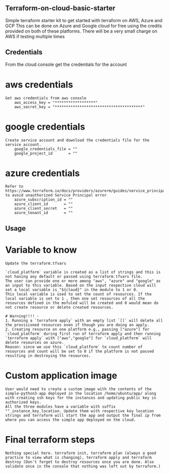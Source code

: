 ## Terraform-on-cloud-basic-starter
Simple terraform starter kit to get started with terraform on AWS, Azure and GCP
This can be done on Azure and Google cloud for free using the credits provided on both of these platforms.
There will be a very small charge on AWS if testing multiple times


## Credentials
From the cloud console get the credentials for the account

# aws credentials
    Get aws credentials from aws console
        aws_access_key = "******************"
        aws_secret_key = "***************************************"

# google credentials
    Create service account and download the credentials file for the service account.
        google_credentials_file = ""
        google_project_id       = ""

# azure credentials
    Refer to https://www.terraform.io/docs/providers/azurerm/guides/service_principal_client_secret.html to avoid unauthorized Service Principal error
        azure_subscription_id = ""
        azure_client_id       = ""
        azure_client_secret   = ""
        azure_tenant_id       = ""

## Usage
# Variable to know
    Update the terraform.tfvars 

    `cloud_platform` variable is created as a list of strings and this is not having any default or passed using terraform.tfvars file.
    The user can provide one or more among "aws", "azure" and "google" as an input to this variable. Based on the input respective cloud will set a local variable is_"${cloud}" in the module to 1 or 0.
    This local variable is used to set the count of resources. If the local variable is set to 1 , then one set resources of all the resources defined in the mofuled will be created and 0 would mean do not create resource or delete created resources.

    # Warning!!!! - 
    1. Running a `terraform apply` with an empty list `[]` will delete all the provisioned resources even if though you are doing an apply.
    2. Creating resource on one platform e.g., passing ["azure"] for `cloud_platform` during first run of terraform apply and then running `terraform apply` with ["aws","google"] for `cloud_platform` will delete resources on azure.
    Reason: since we use this `cloud_platform` to count number of resources and count will be set to 0 if the platform is not passed resulting in destroying the resources. 

# Custom application image
    User would need to create a custom image with the contents of the simple-python3-app deployed in the location /home/ubuntu/app/ along with creating ssh keys for the instances and updating public key in authorized keys.
    All the three modules have a variable with suffix ""_instance_key_location. Update them with respective key location strings and terraform will start the app and output the final ip from where you can access the simple app deployed on the cloud.

# Final terraform steps
    Nothing special here. terraform init, terraform plan (always a good practice to view what is changing), terraform apply and terraform destroy (Don't forget to destroy resources once you are done. Also validate once in the console that nothing was left out by terraform.) 